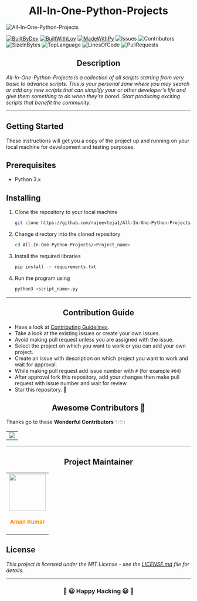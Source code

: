 <h1 align="center"> All-In-One-Python-Projects </h1>

<!-- banner -->
![All-In-One-Python-Projects](https://socialify.git.ci/all-in-one-python-projects/image?description=1&font=Jost&language=1&logo=https%3A%2F%2Fimages.weserv.nl%2F%3Furl%3Dhttps%3A%2F%2Favatars.githubusercontent.com%2Fu%2F62813940%3Fv%3D4%26h%3D250%26w%3D250%26fit%3Dcover%26mask%3Dcircle%26maxage%3D7d&name=1&owner=1&pattern=Floating%20Cogs&theme=Dark)

<!-- project badges -->
[![BuiltByDev](https://forthebadge.com/images/badges/built-by-developers.svg)](https://forthebadge.com)
[![BuiltWithLov](https://forthebadge.com/images/badges/built-with-love.svg)](https://forthebadge.com)
[![MadeWithPy](https://forthebadge.com/images/badges/made-with-python.svg)](https://forthebadge.com)
![Issues](https://img.shields.io/github/issues/rajeevteja1/All-In-One-Python-Projects.svg)
![Contributors](https://img.shields.io/github/contributors/rajeevteja1/All-In-One-Python-Projects.svg)
![SizeInBytes](https://img.shields.io/github/repo-size/rajeevteja1/All-In-One-Python-Projects.svg)
![TopLanguage](https://img.shields.io/github/languages/top/rajeevteja1/All-In-One-Python-Projects.svg)
![LinesOfCode](https://img.shields.io/tokei/lines/github/rajeevteja1/All-In-One-Python-Projects?color=red&label=Lines%20of%20Code)
![PullRequests](https://img.shields.io/github/issues-pr/rajeevteja1/All-In-One-Python-Projects.svg)


<h2 align="center"> Description </h2>

_All-In-One-Python-Projects is a collection of all scripts starting from very basic to advance scripts. This is your personal zone where you may search or add any new scripts that can simplify your or other developer's life and give them something to do when they're bored. Start producing exciting scripts that benefit the community._

<hr>

## Getting Started
These instructions will get you a copy of the project up and running on your local machine for development and testing purposes.

## Prerequisites
- Python 3.x

## Installing
1. Clone the repository to your local machine
    ```bash
    git clone https://github.com/rajeevteja1/All-In-One-Python-Projects.git
    ```
2. Change directory into the cloned repository
    ```bash
    cd All-In-One-Python-Projects/<Project_name>
    ``` 
3. Install the required libraries
    ```bash
    pip install -r requirements.txt
    ```
4. Run the program using
    ```bash
    python3 <script_name>.py
    ```

<hr>

<h2 align='center'> Contribution Guide</h2>

- Have a look at [Contributing Guidelines](CONTRIBUTING.md).
- Take a look at the existing issues or create your own issues.
- Avoid making pull request unless you are assigned with the issue.
- Select the project on which you want to work or you can add your own project.
- Create an issue with description on which project you want to work and wait for approval.
- While making pull request add issue number with `#` (for example `#04`)
- After approval fork this repository, add your changes then make pull request with issue number and wait for review.
- Star this repository. 🌟


<h2 align=center> Awesome Contributors 🤩 </h2>

Thanks go to these **Wonderful Contributors** ✨✨:

<table>
	<tr>
		<td>
			<a href="https://github.com/rajeevteja1/All-In-One-Python-Projects/graphs/contributors">
            <img src="https://contrib.rocks/image?repo=rajeevteja1/All-In-One-Python-Projects" />
            </a>
		</td>
	</tr>
</table>

<hr>

<h2 align='center'>Project Maintainer </h2>

<table>
	<tr>
        <td align="center">
            <a href="https://github.com/rajeevteja1">
            <img src="https://images.weserv.nl/?url=https://avatars.githubusercontent.com/u/62813940?v=4&h=250&w=250&fit=cover&mask=circle&maxage=7d" width=100px height=100px />
            </a></br> 
            <h4 style="color:#ff8c00;font-weight: bolder; font-size: 15px">Aman Kumar</h4>
        </td>
    </tr>
</table>

## License
*This project is licensed under the MIT License - see the [LICENSE.md](LICENSE) file for details.*


<hr>
<h3 align='center'>🎉 😃 Happy Hacking 😃 🎉 </h3>
